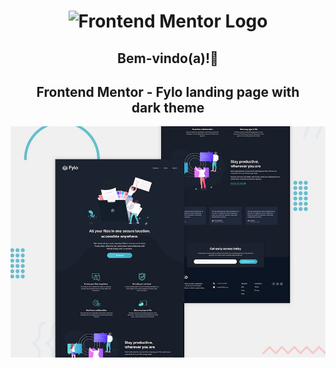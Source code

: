 <h1 align="center">
    <img width="300px" alt="Frontend Mentor Logo" src="https://user-images.githubusercontent.com/57417305/79938507-2b20f480-8433-11ea-8648-b0766789fce2.png" />
</h1>

<h2 align="center">
    Bem-vindo(a)!👋
</h2>

<h2 align="center">
    Frontend Mentor - Fylo landing page with</br>dark theme
</h2>


![Design preview for the Fylo landing page with dark theme and features grid challenge](./design/desktop-preview.jpg)

